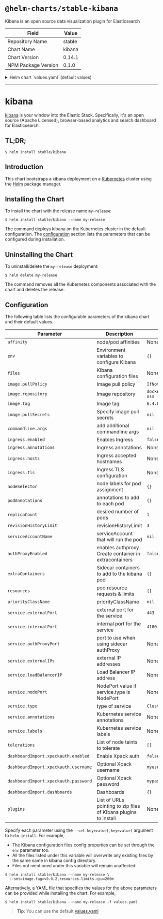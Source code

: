 # `@helm-charts/stable-kibana`

Kibana is an open source data visualization plugin for Elasticsearch

| Field               | Value  |
| ------------------- | ------ |
| Repository Name     | stable |
| Chart Name          | kibana |
| Chart Version       | 0.14.1 |
| NPM Package Version | 0.1.0  |

<details>

<summary>Helm chart `values.yaml` (default values)</summary>

```yaml
image:
  repository: 'docker.elastic.co/kibana/kibana-oss'
  tag: '6.4.0'
  pullPolicy: 'IfNotPresent'

commandline:
  args:

env:
  {}
  # All Kibana configuration options are adjustable via env vars.
  # To adjust a config option to an env var uppercase + replace `.` with `_`
  # Ref: https://www.elastic.co/guide/en/kibana/current/settings.html
  #
  # ELASTICSEARCH_URL: http://elasticsearch-client:9200
  # SERVER_PORT: 5601
  # LOGGING_VERBOSE: "true"
  # SERVER_DEFAULTROUTE: "/app/kibana"

files:
  kibana.yml:
    ## Default Kibana configuration from kibana-docker.
    server.name: kibana
    server.host: '0'
    elasticsearch.url: http://elasticsearch:9200

    ## Custom config properties below
    ## Ref: https://www.elastic.co/guide/en/kibana/current/settings.html
    # server.port: 5601
    # logging.verbose: "true"
    # server.defaultRoute: "/app/kibana"

service:
  type: ClusterIP
  externalPort: 443
  internalPort: 5601
  # authProxyPort: 5602 To be used with authProxyEnabled and a proxy extraContainer
  ## External IP addresses of service
  ## Default: nil
  ##
  # externalIPs:
  # - 192.168.0.1
  #
  ## LoadBalancer IP if service.type is LoadBalancer
  ## Default: nil
  ##
  # loadBalancerIP: 10.2.2.2
  annotations:
    # Annotation example: setup ssl with aws cert when service.type is LoadBalancer
    # service.beta.kubernetes.io/aws-load-balancer-ssl-cert: arn:aws:acm:us-east-1:EXAMPLE_CERT
  labels:
    ## Label example: show service URL in `kubectl cluster-info`
    # kubernetes.io/cluster-service: "true"

ingress:
  enabled: false
  # hosts:
  # - chart-example.local
  # annotations:
  #   kubernetes.io/ingress.class: nginx
  #   kubernetes.io/tls-acme: "true"
  # tls:
  # - secretName: chart-example-tls
  #   hosts:
  #     - chart-example.local

# service account that will run the pod. Leave commented to use the default service account.
# serviceAccountName: kibana

livenessProbe:
  enabled: false
  initialDelaySeconds: 30
  timeoutSeconds: 10

readinessProbe:
  enabled: false
  initialDelaySeconds: 30
  timeoutSeconds: 10

# Enable an authproxy. Specify container in extraContainers
authProxyEnabled: false

extraContainers: |
# - name: proxy
#   image: quay.io/gambol99/keycloak-proxy:latest
#   args:
#     - --resource=uri=/*
#     - --discovery-url=https://discovery-url
#     - --client-id=client
#     - --client-secret=secret
#     - --listen=0.0.0.0:5602
#     - --upstream-url=http://127.0.0.1:5601
#   ports:
#     - name: web
#       containerPort: 9090
resources:
  {}
  # limits:
  #   cpu: 100m
  #   memory: 300Mi
  # requests:
  #   cpu: 100m
  #   memory: 300Mi

priorityClassName: ''

# Affinity for pod assignment
# Ref: https://kubernetes.io/docs/concepts/configuration/assign-pod-node/#affinity-and-anti-affinity
# affinity: {}

# Tolerations for pod assignment
# Ref: https://kubernetes.io/docs/concepts/configuration/taint-and-toleration/
tolerations: []

# Node labels for pod assignment
# Ref: https://kubernetes.io/docs/user-guide/node-selection/
nodeSelector: {}

podAnnotations: {}
replicaCount: 1
revisionHistoryLimit: 3

# to export a dashboard from a running kibana 6.3.x use:
# curl --user <username>:<password> -XGET https://kibana.yourdomain.com:5601/api/kibana/dashboards/export?dashboard=<some-dashboard-uuid> > my-dashboard.json
# you can find an example dashboard for kubernests with fluentd-elasticsearch chart here: https://github.com/monotek/kibana-dashboards/blob/master/k8s-fluentd-elasticsearch.json
dashboardImport:
  xpackauth:
    enabled: false
    username: myuser
    password: mypass
  dashboards: {}

# List of pluginns to install using initContainer
plugins:
  # - https://github.com/sivasamyk/logtrail/releases/download/v0.1.29/logtrail-6.4.0-0.1.29.zip
  # - other_plugin
```

</details>

---

# kibana

[kibana](https://github.com/elastic/kibana) is your window into the Elastic Stack. Specifically, it's an open source (Apache Licensed), browser-based analytics and search dashboard for Elasticsearch.

## TL;DR;

```console
$ helm install stable/kibana
```

## Introduction

This chart bootstraps a kibana deployment on a [Kubernetes](http://kubernetes.io) cluster using the [Helm](https://helm.sh) package manager.

## Installing the Chart

To install the chart with the release name `my-release`:

```console
$ helm install stable/kibana --name my-release
```

The command deploys kibana on the Kubernetes cluster in the default configuration. The [configuration](#configuration) section lists the parameters that can be configured during installation.

## Uninstalling the Chart

To uninstall/delete the `my-release` deployment:

```console
$ helm delete my-release
```

The command removes all the Kubernetes components associated with the chart and deletes the release.

## Configuration

The following table lists the configurable parameters of the kibana chart and their default values.

| Parameter                            | Description                                                     | Default                               |
| ------------------------------------ | --------------------------------------------------------------- | ------------------------------------- |
| `affinity`                           | node/pod affinities                                             | None                                  |
| `env`                                | Environment variables to configure Kibana                       | `{}`                                  |
| `files`                              | Kibana configuration files                                      | None                                  |
| `image.pullPolicy`                   | Image pull policy                                               | `IfNotPresent`                        |
| `image.repository`                   | Image repository                                                | `docker.elastic.co/kibana/kibana-oss` |
| `image.tag`                          | Image tag                                                       | `6.4.0`                               |
| `image.pullSecrets`                  | Specify image pull secrets                                      | `nil`                                 |
| `commandline.args`                   | add additional commandline args                                 | `nil`                                 |
| `ingress.enabled`                    | Enables Ingress                                                 | `false`                               |
| `ingress.annotations`                | Ingress annotations                                             | None:                                 |
| `ingress.hosts`                      | Ingress accepted hostnames                                      | None:                                 |
| `ingress.tls`                        | Ingress TLS configuration                                       | None:                                 |
| `nodeSelector`                       | node labels for pod assignment                                  | `{}`                                  |
| `podAnnotations`                     | annotations to add to each pod                                  | `{}`                                  |
| `replicaCount`                       | desired number of pods                                          | `1`                                   |
| `revisionHistoryLimit`               | revisionHistoryLimit                                            | `3`                                   |
| `serviceAccountName`                 | serviceAccount that will run the pod                            | `nil`                                 |
| `authProxyEnabled`                   | enables authproxy. Create container in extracontainers          | `false`                               |
| `extraContainers`                    | Sidecar containers to add to the kibana pod                     | `{}`                                  |
| `resources`                          | pod resource requests & limits                                  | `{}`                                  |
| `priorityClassName`                  | priorityClassName                                               | `nil`                                 |
| `service.externalPort`               | external port for the service                                   | `443`                                 |
| `service.internalPort`               | internal port for the service                                   | `4180`                                |
| `service.authProxyPort`              | port to use when using sidecar authProxy                        | None:                                 |
| `service.externalIPs`                | external IP addresses                                           | None:                                 |
| `service.loadBalancerIP`             | Load Balancer IP address                                        | None:                                 |
| `service.nodePort`                   | NodePort value if service.type is NodePort                      | None:                                 |
| `service.type`                       | type of service                                                 | `ClusterIP`                           |
| `service.annotations`                | Kubernetes service annotations                                  | None:                                 |
| `service.labels`                     | Kubernetes service labels                                       | None:                                 |
| `tolerations`                        | List of node taints to tolerate                                 | `[]`                                  |
| `dashboardImport.xpackauth.enabled`  | Enable Xpack auth                                               | `false`                               |
| `dashboardImport.xpackauth.username` | Optional Xpack username                                         | `myuser`                              |
| `dashboardImport.xpackauth.password` | Optional Xpack password                                         | `mypass`                              |
| `dashboardImport.dashboards`         | Dashboards                                                      | `{}`                                  |
| `plugins`                            | List of URLs pointing to zip files of Kibana plugins to install | None:                                 |

Specify each parameter using the `--set key=value[,key=value]` argument to `helm install`. For example,

- The Kibana configuration files config properties can be set through the `env` parameter too.
- All the files listed under this variable will overwrite any existing files by the same name in kibana config directory.
- Files not mentioned under this variable will remain unaffected.

```console
$ helm install stable/kibana --name my-release \
  --set=image.tag=v0.0.2,resources.limits.cpu=200m
```

Alternatively, a YAML file that specifies the values for the above parameters can be provided while installing the chart. For example,

```console
$ helm install stable/kibana --name my-release -f values.yaml
```

> **Tip**: You can use the default [values.yaml](values.yaml)
